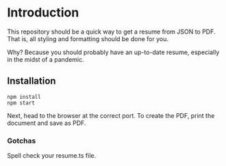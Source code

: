 # Introduction

This repository should be a quick way to get a resume from JSON to PDF. That is, all styling and formatting should be done for you.

Why?  Because you should probably have an up-to-date resume, especially in the midst of a pandemic.
## Installation

```
npm install
npm start
```

Next, head to the browser at the correct port. To create the PDF, print the document and save as PDF.

### Gotchas

Spell check your resume.ts file.


